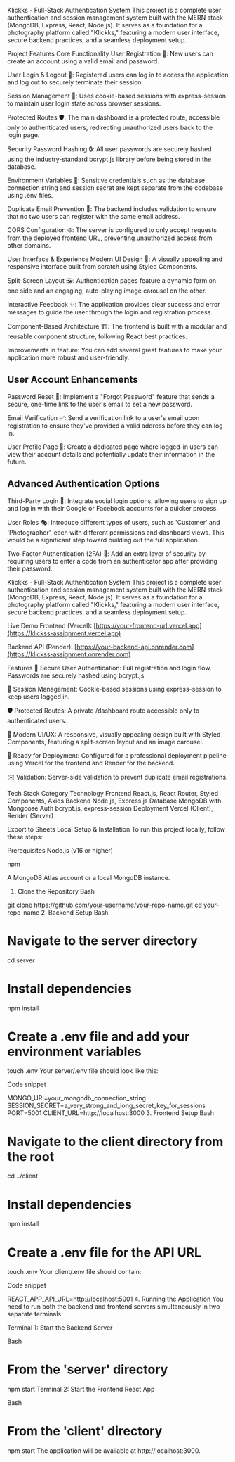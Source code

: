 Klickks - Full-Stack Authentication System
This project is a complete user authentication and session management system built with the MERN stack (MongoDB, Express, React, Node.js). It serves as a foundation for a photography platform called "Klickks," featuring a modern user interface, secure backend practices, and a seamless deployment setup.


Project Features
Core Functionality
User Registration 📝: New users can create an account using a valid email and password.

User Login & Logout 🔑: Registered users can log in to access the application and log out to securely terminate their session.

Session Management 🍪: Uses cookie-based sessions with express-session to maintain user login state across browser sessions.

Protected Routes 🛡️: The main dashboard is a protected route, accessible only to authenticated users, redirecting unauthorized users back to the login page.

Security
Password Hashing 🔒: All user passwords are securely hashed using the industry-standard bcrypt.js library before being stored in the database.

Environment Variables 🤫: Sensitive credentials such as the database connection string and session secret are kept separate from the codebase using .env files.

Duplicate Email Prevention 🚫: The backend includes validation to ensure that no two users can register with the same email address.

CORS Configuration 🌐: The server is configured to only accept requests from the deployed frontend URL, preventing unauthorized access from other domains.

User Interface & Experience
Modern UI Design 🎨: A visually appealing and responsive interface built from scratch using Styled Components.

Split-Screen Layout 🖼️: Authentication pages feature a dynamic form on one side and an engaging, auto-playing image carousel on the other.

Interactive Feedback ✨: The application provides clear success and error messages to guide the user through the login and registration process.

Component-Based Architecture 🏗️: The frontend is built with a modular and reusable component structure, following React best practices.


Improvements in feature:
You can add several great features to make your application more robust and user-friendly.

## User Account Enhancements
Password Reset 🔑: Implement a "Forgot Password" feature that sends a secure, one-time link to the user's email to set a new password.

Email Verification ✅: Send a verification link to a user's email upon registration to ensure they've provided a valid address before they can log in.

User Profile Page 👤: Create a dedicated page where logged-in users can view their account details and potentially update their information in the future.

## Advanced Authentication Options
Third-Party Login 🚀: Integrate social login options, allowing users to sign up and log in with their Google or Facebook accounts for a quicker process.

User Roles 🎭: Introduce different types of users, such as 'Customer' and 'Photographer', each with different permissions and dashboard views. This would be a significant step toward building out the full application.

Two-Factor Authentication (2FA) 📱: Add an extra layer of security by requiring users to enter a code from an authenticator app after providing their password.



Klickks - Full-Stack Authentication System
This project is a complete user authentication and session management system built with the MERN stack (MongoDB, Express, React, Node.js). It serves as a foundation for a photography platform called "Klickks," featuring a modern user interface, secure backend practices, and a seamless deployment setup.

Live Demo
Frontend (Vercel): [https://your-frontend-url.vercel.app](https://klickss-assignment.vercel.app)

Backend API (Render): [https://your-backend-api.onrender.com](https://klickss-assignment.onrender.com)

Features
🔐 Secure User Authentication: Full registration and login flow. Passwords are securely hashed using bcrypt.js.

🍪 Session Management: Cookie-based sessions using express-session to keep users logged in.

🛡️ Protected Routes: A private /dashboard route accessible only to authenticated users.

🎨 Modern UI/UX: A responsive, visually appealing design built with Styled Components, featuring a split-screen layout and an image carousel.

🚀 Ready for Deployment: Configured for a professional deployment pipeline using Vercel for the frontend and Render for the backend.

✉️ Validation: Server-side validation to prevent duplicate email registrations.




Tech Stack
Category	Technology
Frontend	React.js, React Router, Styled Components, Axios
Backend	Node.js, Express.js
Database	MongoDB with Mongoose
Auth	bcrypt.js, express-session
Deployment	Vercel (Client), Render (Server)

Export to Sheets
Local Setup & Installation
To run this project locally, follow these steps:

Prerequisites
Node.js (v16 or higher)

npm

A MongoDB Atlas account or a local MongoDB instance.

1. Clone the Repository
Bash

git clone https://github.com/your-username/your-repo-name.git
cd your-repo-name
2. Backend Setup
Bash

# Navigate to the server directory
cd server

# Install dependencies
npm install

# Create a .env file and add your environment variables
touch .env
Your server/.env file should look like this:

Code snippet

MONGO_URI=your_mongodb_connection_string
SESSION_SECRET=a_very_strong_and_long_secret_key_for_sessions
PORT=5001
CLIENT_URL=http://localhost:3000
3. Frontend Setup
Bash

# Navigate to the client directory from the root
cd ../client

# Install dependencies
npm install

# Create a .env file for the API URL
touch .env
Your client/.env file should contain:

Code snippet

REACT_APP_API_URL=http://localhost:5001
4. Running the Application
You need to run both the backend and frontend servers simultaneously in two separate terminals.

Terminal 1: Start the Backend Server

Bash

# From the 'server' directory
npm start
Terminal 2: Start the Frontend React App

Bash

# From the 'client' directory
npm start
The application will be available at http://localhost:3000.
